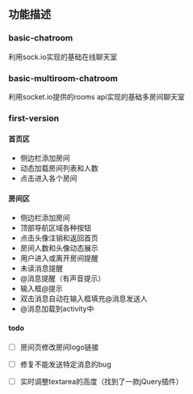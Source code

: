 ## 功能描述

### basic-chatroom

利用sock.io实现的基础在线聊天室

### basic-multiroom-chatroom

利用socket.io提供的rooms api实现的基础多房间聊天室

### first-version	

#### 首页区

- 侧边栏添加房间
- 动态加载房间列表和人数
- 点击进入各个房间

#### 房间区

- 侧边栏添加房间
- 顶部导航区域各种按钮
- 点击头像注销和返回首页
- 房间人数和头像动态展示
- 用户进入或离开房间提醒
- 未读消息提醒
- @消息提醒（有声音提示）
- 输入框@提示
- 双击消息自动在输入框填充@消息发送人
- @消息加载到activity中

#### todo

-[ ] 房间页修改房间logo链接


-[ ] 修复不能发送特定消息的bug 
-[ ] 实时调整textarea的高度（找到了一款jQuery插件）





